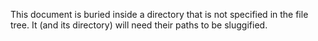 This document is buried inside a directory that is not specified in the file tree. It (and its directory) will need their paths to be sluggified.